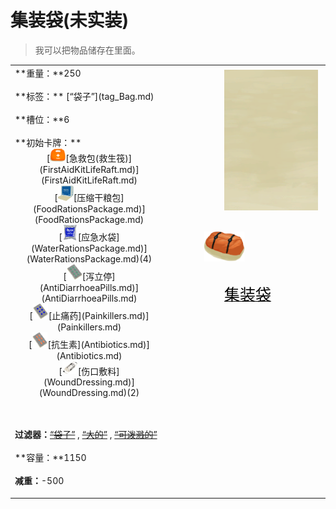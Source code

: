 # 集装袋(未实装)  
> 我可以把物品储存在里面。  
  
<table class="table table-bordered" data-toggle="table"  data-show-header="false"><thead style="display:none"><tr ><th  style="width:50%;text-align:left;vertical-align:top;"  >title</th><th  style="width:50%;text-align:left;vertical-align:top;"  ></th></tr></thead><tr ><td  style="width:50%;text-align:left;vertical-align:top;"  >**重量：**250<br><br>**标签：**	[“袋子”](tag_Bag.md)<br><br>**槽位：**6<br><br>**初始卡牌：**<div style="display:inline-block"><div class="gamedatalist" style="text-align:center;;min-height:0px;">[<div style="width:25px;display:inline-block;text-align:center"><img decoding="async" src="../wiki/Sprite/FirstAidKit.png" href="a.md" style="max-width:25px;max-height:25px;"></div>[急救包(救生筏)](FirstAidKitLifeRaft.md)](FirstAidKitLifeRaft.md)</div><div class="gamedatalist" style="text-align:center;;min-height:0px;">[<div style="width:25px;display:inline-block;text-align:center"><img decoding="async" src="../wiki/Sprite/FoodRationsPackage.png" href="a.md" style="max-width:25px;max-height:25px;"></div>[压缩干粮包](FoodRationsPackage.md)](FoodRationsPackage.md)</div><div class="gamedatalist" style="text-align:center;;min-height:0px;">[<div style="width:25px;display:inline-block;text-align:center"><img decoding="async" src="../wiki/Sprite/WaterRationsPackage.png" href="a.md" style="max-width:25px;max-height:25px;"></div>[应急水袋](WaterRationsPackage.md)](WaterRationsPackage.md)(4)</div><div class="gamedatalist" style="text-align:center;;min-height:0px;">[<div style="width:25px;display:inline-block;text-align:center"><img decoding="async" src="../wiki/Sprite/Anti-Diarrhoea.png" href="a.md" style="max-width:25px;max-height:25px;"></div>[泻立停](AntiDiarrhoeaPills.md)](AntiDiarrhoeaPills.md)</div><div class="gamedatalist" style="text-align:center;;min-height:0px;">[<div style="width:25px;display:inline-block;text-align:center"><img decoding="async" src="../wiki/Sprite/Painkillers.png" href="a.md" style="max-width:25px;max-height:25px;"></div>[止痛药](Painkillers.md)](Painkillers.md)</div><div class="gamedatalist" style="text-align:center;;min-height:0px;">[<div style="width:25px;display:inline-block;text-align:center"><img decoding="async" src="../wiki/Sprite/Antibiotics.png" href="a.md" style="max-width:25px;max-height:25px;"></div>[抗生素](Antibiotics.md)](Antibiotics.md)</div><div class="gamedatalist" style="text-align:center;;min-height:0px;">[<div style="width:25px;display:inline-block;text-align:center"><img decoding="async" src="../wiki/Sprite/Dressing.png" href="a.md" style="max-width:25px;max-height:25px;"></div>[伤口敷料](WoundDressing.md)](WoundDressing.md)(2)</div></div>  
  
<br><br>**过滤器：**~~[“袋子”](tag_Bag.md)~~ , ~~[“大的”](tag_Large.md)~~ , ~~[“可泼溅的”](tag_Spillable.md)~~<br><br>**容量：**1150<br><br>**减重：**-500</td><td  style="width:50%;text-align:left;vertical-align:top;"  ><div style="float:right; margin:5px"><div class="gamecard" style="width:150px; height:225px;"><a href="ContainerBagEasy.md" style="color:black"><img class="bg" decoding="async" src="../wiki/Sprite/BG_SandFront.png" href="a.md" style="max-width:150px;max-height:225px;"><img decoding="async" src="../wiki/Sprite/ContainerBag.png" class="cardimageNoBack" style="transform: translate(-50%, 0%) scale(0.4398826979472141);"><span style="font-size: 25px;">集装袋</span></a></div></div></td></tr></tbody></table>  
  


<script>document.title="集装袋 - 卡牌生存百科 Card Survival Wiki";</script>